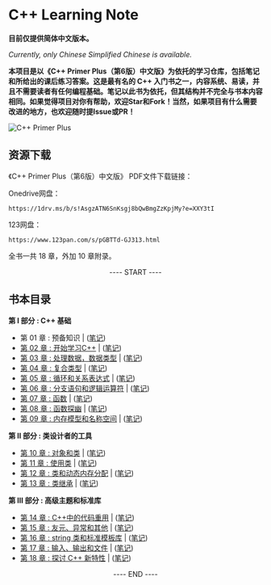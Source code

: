 # C++ Learning Note
**目前仅提供简体中文版本。**

*Currently, only Chinese Simplified Chinese is available.*


**本项目是以《C++ Primer Plus（第6版）中文版》为依托的学习仓库，包括笔记和所给出的课后练习答案。这是最有名的 C++ 入门书之一，内容系统、易读，并且不需要读者有任何编程基础。笔记以此书为依托，但其结构并不完全与书本内容相同。如果觉得项目对你有帮助，欢迎Star和Fork！当然，如果项目有什么需要改进的地方，也欢迎随时提Issue或PR！**

![C++ Primer Plus](https://camo.githubusercontent.com/04a4e993d30d3b81464c300cee8672ab7f7ae5e3f2815860bf509c1a7502d186/68747470733a2f2f7374617469632e66756e67656e6f6d6963732e636f6d2f696d616765732f323032312f30372f632d7072696d65722d706c7573362e6a7067)

## 资源下载

《C++ Primer Plus（第6版）中文版》 PDF文件下载链接：

Onedrive网盘：
```
https://1drv.ms/b/s!AsgzATN6SnKsgj8bQwBmgZzKpjMy?e=XXY3tI
```
123网盘：
```
https://www.123pan.com/s/pGBTTd-GJ313.html
```
全书一共 18 章，外加 10 章附录。


<p align="center"><a> ---- START ---- </a></p>

## 书本目录

**第 I 部分 : C++ 基础**

- 第 01 章 : 预备知识 | ([笔记](Notes/Chapter01/Chapter01.md))
- [第 02 章 : 开始学习C++](Exercises/Chapter02/README.md) | ([笔记](Notes/Chapter02/Chapter02.md))
- [第 03 章 : 处理数据，数据类型](Exercises/Chapter03/README.md) | ([笔记](Notes/Chapter03/Chapter03.md))
- [第 04 章 : 复合类型](Exercises/Chapter04/README.md) | ([笔记](Notes/Chapter04/Chapter04.md))
- [第 05 章 : 循环和关系表达式](Exercises/Chapter05/README.md) | ([笔记](Notes/Chapter05/Chapter05.md))
- [第 06 章 : 分支语句和逻辑运算符](Exercises/Chapter06/README.md) | ([笔记](Notes/Chapter06/Chapter06.md))
- [第 07 章 : 函数](Exercises/Chapter07/README.md) | ([笔记](Notes/Chapter07/Chapter07.md))
- [第 08 章 : 函数探幽](Exercises/Chapter08/README.md) | ([笔记](Notes/Chapter08/Chapter08.md))
- [第 09 章 : 内存模型和名称空间](Exercises/Chapter09/README.md) | ([笔记](Notes/Chapter09/Chapter09.md))

**第 II 部分 : 类设计者的工具**

- [第 10 章 : 对象和类](Exercises/Chapter10/README.md) | ([笔记](Notes/Chapter10/Chapter10.md))
- [第 11 章 : 使用类](Exercises/Chapter11/README.md) | ([笔记](Notes/Chapter11/Chapter11.md))
- [第 12 章 : 类和动态内存分配](Exercises/Chapter12/README.md) | ([笔记](Notes/Chapter12/Chapter12.md))
- [第 13 章 : 类继承](Exercises/Chapter13/README.md) | ([笔记](Notes/Chapter13/Chapter13.md))

**第 III 部分 : 高级主题和标准库**

- [第 14 章 : C++中的代码重用](Exercises/Chapter14/README.md) | ([笔记](Notes/Chapter14/Chapter14.md))
- [第 15 章 : 友元、异常和其他](Exercises/Chapter15/README.md) | ([笔记](Notes/Chapter15/Chapter15.md))
- [第 16 章 : string 类和标准模板库](Exercises/Chapter16/README.md) | ([笔记](Notes/Chapter16/Chapter16.md))
- [第 17 章 : 输入、输出和文件](Exercises/Chapter17/README.md) | ([笔记](Notes/Chapter17/Chapter17.md))
- [第 18 章 : 探讨 C++ 新特性](Exercises/Chapter18/README.md) | ([笔记](Notes/Chapter18/Chapter18.md))

<p align="center"><a> ---- END ---- </a></p>



